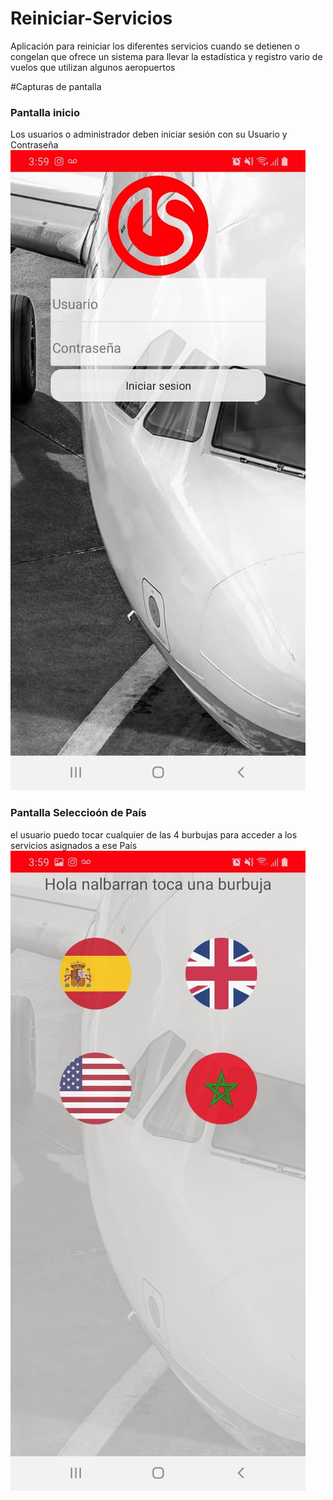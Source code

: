 # Reiniciar-Servicios
Aplicación para reiniciar los diferentes servicios cuando se detienen o congelan que ofrece un sistema para llevar la estadística y registro vario de vuelos que utilizan algunos aeropuertos 

#Capturas de pantalla
### Pantalla inicio
Los usuarios o administrador deben iniciar sesión con su Usuario y Contraseña 
<img src="Capturas/Login.jpg">
### Pantalla Seleccioón de País 
el usuario puedo tocar cualquier de las 4 burbujas para acceder a los servicios asignados a ese País
<img src="Imagenes/burbujas.jpg">



